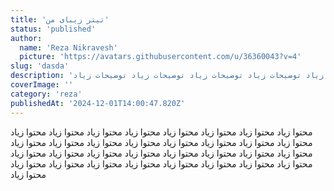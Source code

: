 ```yaml
---
title: 'تیتر زیبای من'
status: 'published'
author:
  name: 'Reza Nikravesh'
  picture: 'https://avatars.githubusercontent.com/u/36360043?v=4'
slug: 'dasda'
description: 'توضیحات زیاد توضیحات زیاد توضیحات زیاد توضیحات زیاد توضیحات زیاد توضیحات زیاد توضیحات زیاد توضیحات زیاد توضیحات زیاد توضیحات زیاد توضیحات زیاد توضیحات زیاد توضیحات زیاد توضیحات زیاد توضیحات زیاد '
coverImage: ''
category: 'reza'
publishedAt: '2024-12-01T14:00:47.820Z'
---
```


محتوا زیاد محتوا زیاد محتوا زیاد محتوا زیاد محتوا زیاد محتوا زیاد محتوا زیاد محتوا زیاد محتوا زیاد محتوا زیاد محتوا زیاد محتوا زیاد محتوا زیاد محتوا زیاد محتوا زیاد محتوا زیاد محتوا زیاد محتوا زیاد محتوا زیاد محتوا زیاد محتوا زیاد محتوا زیاد محتوا زیاد محتوا زیاد محتوا زیاد محتوا زیاد محتوا زیاد محتوا زیاد محتوا زیاد محتوا زیاد محتوا زیاد محتوا زیاد محتوا زیاد 